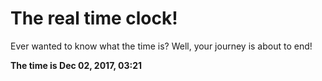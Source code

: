 # The real time clock!

Ever wanted to know what the time is? Well, your journey is about to end!

**The time is Dec 02, 2017, 03:21**
